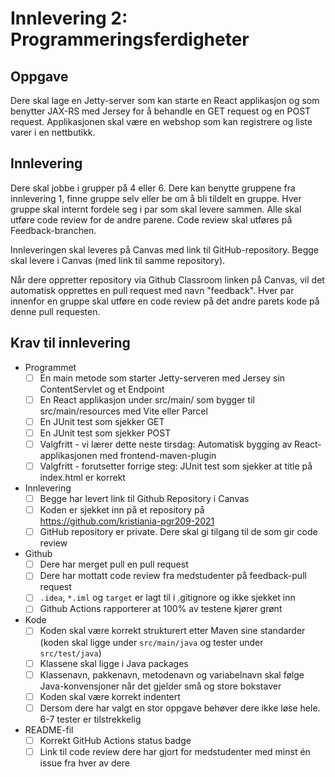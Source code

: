 # Innlevering 2: Programmeringsferdigheter

## Oppgave

Dere skal lage en Jetty-server som kan starte en React applikasjon og som benytter JAX-RS med Jersey for å behandle en GET request og en POST request. Applikasjonen skal være en webshop som kan registrere og liste varer i en nettbutikk.

## Innlevering

Dere skal jobbe i grupper på 4 eller 6. Dere kan benytte gruppene fra innlevering 1, finne gruppe selv eller be om å bli tildelt en gruppe. Hver gruppe skal internt fordele seg i par som skal levere sammen. Alle skal utføre code review for de andre parene. Code review skal utføres på Feedback-branchen.

Innleveringen skal leveres på Canvas med link til GitHub-repository. Begge skal levere i Canvas (med link til samme repository).

Når dere oppretter repository via Github Classroom linken på Canvas, vil det automatisk opprettes en pull request med navn "feedback". Hver par innenfor en gruppe skal utføre en code review på det andre parets kode på denne pull requesten.

## Krav til innlevering

* Programmet
  * [ ] En main metode som starter Jetty-serveren med Jersey sin ContentServlet og et Endpoint
  * [ ] En React applikasjon under src/main/<something> som bygger til src/main/resources med Vite eller Parcel
  * [ ] En JUnit test som sjekker GET
  * [ ] En JUnit test som sjekker POST
  * [ ] Valgfritt - vi lærer dette neste tirsdag: Automatisk bygging av React-applikasjonen med frontend-maven-plugin
  * [ ] Valgfritt - forutsetter forrige steg: JUnit test som sjekker at title på index.html er korrekt
* Innlevering
  * [ ] Begge har levert link til Github Repository i Canvas
  * [ ] Koden er sjekket inn på et repository på https://github.com/kristiania-pgr209-2021
  * [ ] GitHub repository er private. Dere skal gi tilgang til de som gir code review
* Github
  * [ ] Dere har merget pull en pull request
  * [ ] Dere har mottatt code review fra medstudenter på feedback-pull request
  * [ ] `.idea`, `*.iml` og `target` er lagt til i .gitignore og ikke sjekket inn
  * [ ] Github Actions rapporterer at 100% av testene kjører grønt
* Kode
  * [ ] Koden skal være korrekt strukturert etter Maven sine standarder (koden skal ligge under `src/main/java` og tester under `src/test/java`)
  * [ ] Klassene skal ligge i Java packages
  * [ ] Klassenavn, pakkenavn, metodenavn og variabelnavn skal følge Java-konvensjoner når det gjelder små og store bokstaver
  * [ ] Koden skal være korrekt indentert
  * [ ] Dersom dere har valgt en stor oppgave behøver dere ikke løse hele. 6-7 tester er tilstrekkelig
* README-fil
  * [ ] Korrekt GitHub Actions status badge
  * [ ] Link til code review dere har gjort for medstudenter med minst én issue fra hver av dere
